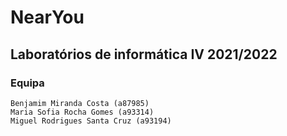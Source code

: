 # NearYou

## Laboratórios de informática IV 2021/2022

### Equipa
```
Benjamim Miranda Costa (a87985)
Maria Sofia Rocha Gomes (a93314)
Miguel Rodrigues Santa Cruz (a93194)
```
